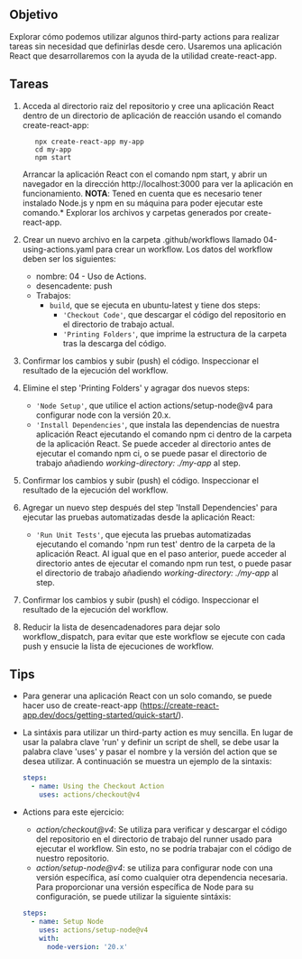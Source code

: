 ## Objetivo
Explorar cómo podemos utilizar algunos third-party actions para realizar tareas sin necesidad que definirlas desde cero. 
Usaremos una aplicación React que desarrollaremos con la ayuda de la utilidad create-react-app.


## Tareas

1. Acceda al directorio raiz del repositorio y cree una aplicación React dentro de un directorio de aplicación de reacción usando el comando create-react-app:
   ```shell
      npx create-react-app my-app
      cd my-app
      npm start
   ```
    Arrancar la aplicación React con el comando npm start, y abrir un navegador en la dirección http://localhost:3000 para ver la aplicación en funcionamiento.
   **NOTA**: Tened en cuenta que es necesario tener instalado Node.js y npm en su máquina para poder ejecutar este comando.*
   Explorar los archivos y carpetas generados por create-react-app.

2. Crear un nuevo archivo en la carpeta .github/workflows llamado 04-using-actions.yaml para crear un workflow. Los datos del workflow deben ser los siguientes:
    - nombre: 04 - Uso de Actions.
    - desencadente: push
    - Trabajos:
      - `build`, que se ejecuta en ubuntu-latest y tiene dos steps:
        - `'Checkout Code'`, que descargar el código del repositorio en el directorio de trabajo actual.
        - `'Printing Folders'`, que imprime la estructura de la carpeta tras la descarga del código.
3. Confirmar los cambios y subir (push) el código. Inspeccionar el resultado de la ejecución del workflow.
4. Elimine el step 'Printing Folders' y agragar dos nuevos steps:
   - `'Node Setup'`, que utilice el action actions/setup-node@v4 para configurar node con la versión 20.x.
   - `'Install Dependencies'`, que instala las dependencias de nuestra aplicación React ejecutando el comando npm ci dentro de la carpeta de la aplicación React. Se puede acceder al directorio antes de ejecutar el comando npm ci, o se puede pasar el  directorio de trabajo añadiendo *working-directory: ./my-app* al step.

5. Confirmar los cambios y subir (push) el código. Inspeccionar el resultado de la ejecución del workflow.

6. Agregar un nuevo step después del step 'Install Dependencies' para ejecutar las pruebas automatizadas desde la aplicación React:
   - `'Run Unit Tests'`, que ejecuta las pruebas automatizadas ejecutando el comando 'npm run test' dentro de la carpeta de la aplicación React. Al igual que en el paso anterior, puede acceder al directorio antes de ejecutar el comando npm run test, o puede pasar el directorio de trabajo añadiendo *working-directory: ./my-app* al step.

7. Confirmar los cambios y subir (push) el código. Inspeccionar el resultado de la ejecución del workflow.
8. Reducir la lista de desencadenadores para dejar solo workflow_dispatch, para evitar que este workflow se ejecute con cada push y ensucie la lista de ejecuciones de workflow.


## Tips

- Para generar una aplicación React con un solo comando, se puede hacer uso de create-react-app (https://create-react-app.dev/docs/getting-started/quick-start/).

- La sintáxis para utilizar un third-party action es muy sencilla. En lugar de usar la palabra clave 'run' y definir un script de shell, se debe usar la palabra clave 'uses' y pasar el nombre y la versión del action que se desea utilizar. A continuación se muestra un ejemplo de la sintaxis: 
    ```yaml
    steps:
      - name: Using the Checkout Action
        uses: actions/checkout@v4
    ```
- Actions para este ejercicio:
    - *action/checkout@v4*: Se utiliza para verificar y descargar el código del repositorio en el directorio de trabajo del runner usado para ejecutar el workflow. Sin esto, no se podría trabajar con el código de nuestro repositorio. 
    - *action/setup-node@v4*: se utiliza para configurar node con una versión específica, así como cualquier otra dependencia necesaria. Para proporcionar una versión específica de Node para su configuración, se puede utilizar la siguiente sintáxis:
    ```yaml
    steps:
      - name: Setup Node
        uses: actions/setup-node@v4
        with:
          node-version: '20.x'
    ```
